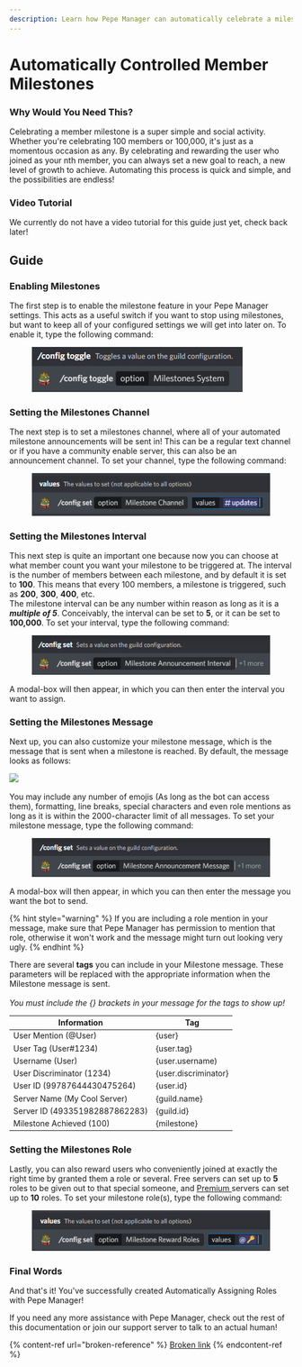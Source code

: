 ```yaml
---
description: Learn how Pepe Manager can automatically celebrate a milestone with you!
---
```


# Automatically Controlled Member Milestones

### Why Would You Need This?

Celebrating a member milestone is a super simple and social activity. Whether you're celebrating 100 members or 100,000, it's just as a momentous occasion as any. By celebrating and rewarding the user who joined as your nth member, you can always set a new goal to reach, a new level of growth to achieve. Automating this process is quick and simple, and the possibilities are endless!

### Video Tutorial

We currently do not have a video tutorial for this guide just yet, check back later!

## Guide

### Enabling Milestones

The first step is to enable the milestone feature in your Pepe Manager settings. This acts as a useful switch if you want to stop using milestones, but want to keep all of your configured settings we will get into later on. To enable it, type the following command:

<figure><img src="../.gitbook/assets/image (11).png" alt=""><figcaption></figcaption></figure>

### Setting the Milestones Channel

The next step is to set a milestones channel, where all of your automated milestone announcements will be sent in! This can be a regular text channel or if you have a community enable server, this can also be an announcement channel. To set your channel, type the following command:

<figure><img src="../.gitbook/assets/image (26).png" alt=""><figcaption></figcaption></figure>

### Setting the Milestones Interval

This next step is quite an important one because now you can choose at what member count you want your milestone to be triggered at. The interval is the number of members between each milestone, and by default it is set to **100**. This means that every 100 members, a milestone is triggered, such as **200**, **300**, **400**, etc.\
The milestone interval can be any number within reason as long as it is a _**multiple of 5**_. Conceivably, the interval can be set to **5**, or it can be set to **100,000**. To set your interval, type the following command:

<figure><img src="../.gitbook/assets/image (14).png" alt=""><figcaption></figcaption></figure>

A modal-box will then appear, in which you can then enter the interval you want to assign.

### Setting the Milestones Message

Next up, you can also customize your milestone message, which is the message that is sent when a milestone is reached. By default, the message looks as follows:

![](https://i.imgur.com/IUZMJGP.png)

You may include any number of emojis (As long as the bot can access them), formatting, line breaks, special characters and even role mentions as long as it is within the 2000-character limit of all messages. To set your milestone message, type the following command:

<figure><img src="../.gitbook/assets/image (15).png" alt=""><figcaption></figcaption></figure>

A modal-box will then appear, in which you can then enter the message you want the bot to send.

{% hint style="warning" %}
If you are including a role mention in your message, make sure that Pepe Manager has permission to mention that role, otherwise it won't work and the message might turn out looking very ugly.
{% endhint %}

There are several **tags** you can include in your Milestone message. These parameters will be replaced with the appropriate information when the Milestone message is sent.\
\
_You must include the {} brackets in your message for the tags to show up!_

| Information                    | Tag                  |
| ------------------------------ | -------------------- |
| User Mention (@User)           | {user}               |
| User Tag (User#1234)           | {user.tag}           |
| Username (User)                | {user.username)      |
| User Discriminator (1234)      | {user.discriminator} |
| User ID (99787644430475264)    | {user.id}            |
| Server Name (My Cool Server)   | {guild.name}         |
| Server ID (493351982887862283) | {guild.id}           |
| Milestone Achieved (100)       | {milestone}          |

### Setting the Milestones Role

Lastly, you can also reward users who conveniently joined at exactly the right time by granted them a role or several. Free servers can set up to **5** roles to be given out to that special someone, and [Premium ](../information/patreon-perks.md)servers can set up to **10** roles. To set your milestone role(s), type the following command:

<figure><img src="../.gitbook/assets/image (9).png" alt=""><figcaption></figcaption></figure>

### Final Words

And that's it! You've successfully created Automatically Assigning Roles with Pepe Manager!

If you need any more assistance with Pepe Manager, check out the rest of this documentation or join our support server to talk to an actual human!

{% content-ref url="broken-reference" %}
[Broken link](broken-reference)
{% endcontent-ref %}
